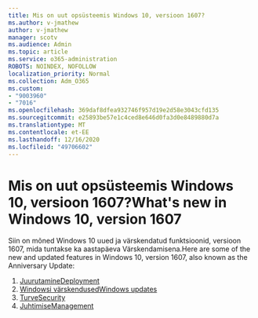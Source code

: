 ```yaml
---
title: Mis on uut opsüsteemis Windows 10, versioon 1607?
ms.author: v-jmathew
author: v-jmathew
manager: scotv
ms.audience: Admin
ms.topic: article
ms.service: o365-administration
ROBOTS: NOINDEX, NOFOLLOW
localization_priority: Normal
ms.collection: Adm_O365
ms.custom:
- "9003960"
- "7016"
ms.openlocfilehash: 369daf8dfea932746f957d19e2d58e3043cfd135
ms.sourcegitcommit: e25893be57e1c4ced8e646d0fa3d0e8489880d7a
ms.translationtype: MT
ms.contentlocale: et-EE
ms.lasthandoff: 12/16/2020
ms.locfileid: "49706602"
---
```

# <a name="whats-new-in-windows-10-version-1607"></a><span data-ttu-id="933b3-102">Mis on uut opsüsteemis Windows 10, versioon 1607?</span><span class="sxs-lookup"><span data-stu-id="933b3-102">What's new in Windows 10, version 1607</span></span>

<span data-ttu-id="933b3-103">Siin on mõned Windows 10 uued ja värskendatud funktsioonid, versioon 1607, mida tuntakse ka aastapäeva Värskendamisena.</span><span class="sxs-lookup"><span data-stu-id="933b3-103">Here are some of the new and updated features in Windows 10, version 1607, also known as the Anniversary Update:</span></span>

1. [<span data-ttu-id="933b3-104">Juurutamine</span><span class="sxs-lookup"><span data-stu-id="933b3-104">Deployment</span></span>](https://go.microsoft.com/fwlink/?linkid=2114462)
2. [<span data-ttu-id="933b3-105">Windowsi värskendused</span><span class="sxs-lookup"><span data-stu-id="933b3-105">Windows updates</span></span>](https://go.microsoft.com/fwlink/?linkid=2114463)
3. [<span data-ttu-id="933b3-106">Turve</span><span class="sxs-lookup"><span data-stu-id="933b3-106">Security</span></span>](https://go.microsoft.com/fwlink/?linkid=2114270)
4. [<span data-ttu-id="933b3-107">Juhtimise</span><span class="sxs-lookup"><span data-stu-id="933b3-107">Management</span></span>](https://go.microsoft.com/fwlink/?linkid=2114271)
